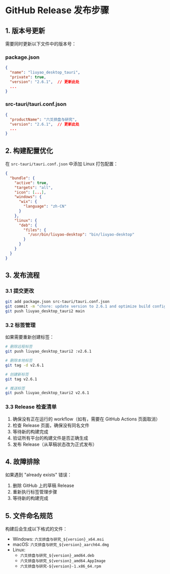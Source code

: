<!--
 * @Author: mwlt_sanodia mwlt@163.com
 * @Date: 2025-06-28 20:35:08
 * @LastEditors: mwlt_sanodia mwlt@163.com
 * @LastEditTime: 2025-06-29 07:34:50
 * @FilePath: \liuyao_desktop_tauri\release_steps.md
 * @Description: 这是默认设置,请设置`customMade`, 打开koroFileHeader查看配置 进行设置: https://github.com/OBKoro1/koro1FileHeader/wiki/%E9%85%8D%E7%BD%AE
-->
# GitHub Release 发布步骤

## 1. 版本号更新
需要同时更新以下文件中的版本号：

### package.json
```json
{
  "name": "liuyao_desktop_tauri",
  "private": true,
  "version": "2.6.1",  // 更新此处
  ...
}
```

### src-tauri/tauri.conf.json
```json
{
  "productName": "六爻排盘与研究",
  "version": "2.6.1",  // 更新此处
  ...
}
```

## 2. 构建配置优化
在 `src-tauri/tauri.conf.json` 中添加 Linux 打包配置：
```json
{
  "bundle": {
    "active": true,
    "targets": "all",
    "icon": [...],
    "windows": {
      "wix": {
        "language": "zh-CN"
      }
    },
    "linux": {
      "deb": {
        "files": {
          "/usr/bin/liuyao-desktop": "bin/liuyao-desktop"
        }
      }
    }
  }
}
```

## 3. 发布流程

### 3.1 提交更改
```bash
git add package.json src-tauri/tauri.conf.json
git commit -m "chore: update version to 2.6.1 and optimize build config"
git push liuyao_desktop_tauri2 main
```

### 3.2 标签管理
如果需要重新创建标签：
```bash
# 删除远程标签
git push liuyao_desktop_tauri2 :v2.6.1

# 删除本地标签
git tag -d v2.6.1

# 创建新标签
git tag v2.6.1

# 推送标签
git push liuyao_desktop_tauri2 v2.6.1
```

### 3.3 Release 检查清单
1. 确保没有正在运行的 workflow（如有，需要在 GitHub Actions 页面取消）
2. 检查 Release 页面，确保没有同名文件
3. 等待新的构建完成
4. 验证所有平台的构建文件是否正确生成
5. 发布 Release（从草稿状态改为正式发布）

## 4. 故障排除
如果遇到 "already exists" 错误：
1. 删除 GitHub 上的草稿 Release
2. 重新执行标签管理步骤
3. 等待新的构建完成

## 5. 文件命名规范
构建后会生成以下格式的文件：
- Windows: `六爻排盘与研究_${version}_x64.msi`
- macOS: `六爻排盘与研究_${version}_aarch64.dmg`
- Linux: 
  - `六爻排盘与研究_${version}_amd64.deb`
  - `六爻排盘与研究_${version}_amd64.AppImage`
  - `六爻排盘与研究-${version}-1.x86_64.rpm` 